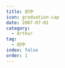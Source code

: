 ```yaml
---
title: 初中
icon: graduation-cap
date: 2007-07-01
category:
  - Arthur
tag:
  - 初中
index: false
order: 1
---
```

